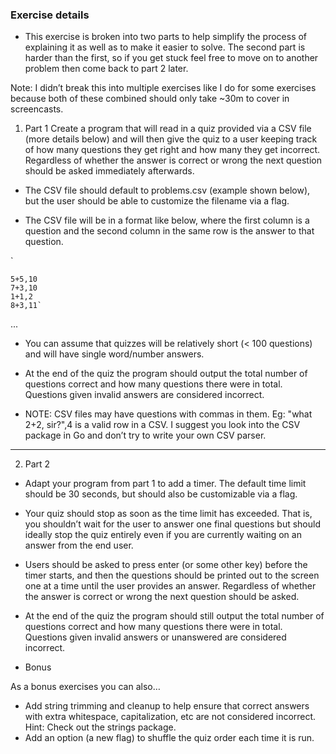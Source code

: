 <h3> Exercise details </h3>


* This exercise is broken into two parts to help simplify the process of explaining it as well as to make it easier to solve. The second part is harder than the first, so if you get stuck feel free to move on to another problem then come back to part 2 later.

Note: I didn’t break this into multiple exercises like I do for some exercises because both of these combined should only take ~30m to cover in screencasts.

1. Part 1
Create a program that will read in a quiz provided via a CSV file (more details below) and will then give the quiz to a user keeping track of how many questions they get right and how many they get incorrect. Regardless of whether the answer is correct or wrong the next question should be asked immediately afterwards.

 - The CSV file should default to problems.csv (example shown below), but the user should be able to customize the filename via a flag.

 - The CSV file will be in a format like below, where the first column is a question and the second column in the same row is the answer to that question.

  `
  
    5+5,10
    7+3,10
    1+1,2
    8+3,11`
...

- You can assume that quizzes will be relatively short (< 100 questions) and will have single word/number answers.

- At the end of the quiz the program should output the total number of questions correct and how many questions there were in total. Questions given invalid answers are considered incorrect.

- NOTE: CSV files may have questions with commas in them. Eg: "what 2+2, sir?",4 is a valid row in a CSV. I suggest you look into the CSV package in Go and don’t try to write your own CSV parser.

--- 
2. Part 2

- Adapt your program from part 1 to add a timer. The default time limit should be 30 seconds, but should also be customizable via a flag.

- Your quiz should stop as soon as the time limit has exceeded. That is, you shouldn’t wait for the user to answer one final questions but should ideally stop the quiz entirely even if you are currently waiting on an answer from the end user.

- Users should be asked to press enter (or some other key) before the timer starts, and then the questions should be printed out to the screen one at a time until the user provides an answer. Regardless of whether the answer is correct or wrong the next question should be asked.

- At the end of the quiz the program should still output the total number of questions correct and how many questions there were in total. Questions given invalid answers or unanswered are considered incorrect.

- Bonus

As a bonus exercises you can also…

- Add string trimming and cleanup to help ensure that correct answers with extra whitespace, capitalization, etc are not considered incorrect. Hint: Check out the strings package.
- Add an option (a new flag) to shuffle the quiz order each time it is run.